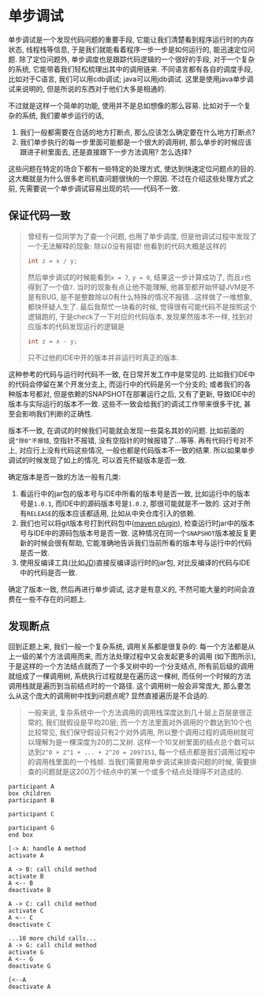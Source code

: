 # 单步调试

单步调试是一个发现代码问题的重要手段, 它能让我们清楚看到程序运行时的内存状态, 线程栈等信息, 于是我们就能看着程序一步一步是如何运行的, 能迅速定位问题. 除了定位问题外, 单步调度也是跟踪代码逻辑的一个很好的手段, 对于一个复杂的系统, 它能带着我们轻松梳理出其中的调用链来. 不同语言都有各自的调度手段, 比如对于C语言, 我们可以用cdb调试; java可以用jdb调试. 这里是使用java单步调试来说明的, 但是所说的东西对于他们大多是相通的.

不过就是这样一个简单的功能, 使用并不是总如想像的那么容易. 比如对于一个复杂的系统, 我们要单步运行的话, 

1. 我们一般都需要在合适的地方打断点, 那么应该怎么确定要在什么地方打断点?
2. 我们单步执行的每一步里面可能都是一个很大的调用树, 那么单步的时候应该跟进子树里面去, 还是直接跟下一步方法调用? 怎么选择?

这些问题在特定的场合下都有一些特定的处理方式, 使达到快速定位问题点的目的. 这大概就是为什么很多老司机查问题很快的一个原因. 不过在介绍这些处理方式之前, 先需要说一个单步调试容易出现的坑——代码不一致.

## 保证代码一致

> 曾经有一位同学为了查一个问题, 也用了单步调度, 但是他调试过程中发现了一个无法解释的现象: 除以0没有报错! 他看到的代码大概是这样的
>
> ```java
> int z = x / y;
> ```
>
> 然后单步调试的时候能看到`x = 7`, `y = 0`, 结果这一步计算成功了, 而且`z`也得到了一个值`7`. 当时的现象有点让他不能理解, 他甚至都开始怀疑JVM是不是有BUG, 是不是整数除以0有什么特殊的情况不报错...这样做了一堆想象, 都快怀疑人生了. 最后我帮忙一块看的时候, 觉得很有可能代码不是按照这个逻辑跑的, 于是check了一下对应的代码版本, 发现果然版本不一样, 找到对应版本的代码发现运行的逻辑是
>
> ```java
> int z = x - y;
> ```
>
> 只不过他的IDE中开的版本并非运行时真正的版本. 

这种参考的代码与运行时代码不一致, 在日常开发工作中是常见的. 比如我们IDE中的代码会停留在某个开发分支上, 而运行中的代码是另一个分支的; 或者我们的各种版本号都对, 但是依赖的SNAPSHOT在部署运行之后, 又有了更新, 导致IDE中的版本与实际运行的版本不一致. 这些不一致会给我们的调试工作带来很多干扰, 甚至会影响我们判断的正确性. 

版本不一致, 在调试的时候我们可能就会发现一些莫名其妙的问题. 比如前面的说`"除0"不报错`, 空指针不报错, 没有空指针的时候报错了...等等. 再有代码行号对不上, 对应行上没有代码这些情况, 一般也都是代码版本不一致的结果. 所以如果单步调试的时候发现了如上的情况, 可以首先怀疑版本是否一致. 

确定版本是否一致的方法一般有几类: 

1. 看运行中的jar包的版本号与IDE中所看的版本号是否一致, 比如运行中的版本号是`1.0.1`, 而IDE中的源码版本号是`1.0.2`, 那很可能就是不一致的. 这对于所有`RELEASE`的版本应该都适用, 比如从中央仓库引入的依赖.
2. 我们也可以将git版本号打到代码包中([maven plugin](https://github.com/git-commit-id/maven-git-commit-id-plugin)), 检查运行时jar中的版本号与IDE中的源码包版本号是否一致. 这种情况在同一个`SNAPSHOT`版本被反复更新的时候会很有帮助, 它能准确地告诉我们当前所看的版本号与运行中的代码是否一致. 
3. 使用反编译工具(比如[JD](http://java-decompiler.github.io))直接反编译运行时的jar包, 对比反编译的代码与IDE中的代码是否一致. 

确定了版本一致, 然后再进行单步调试, 这才是有意义的, 不然可能大量的时间会浪费在一些不存在的问题上.

## 发现断点

回到正题上来, 我们一般一个复杂系统, 调用关系都是很复杂的: 每一个方法都是从上一级的某个方法调用而来, 而方法处理过程中又会发起更多的调用 (如下图所示), 于是这样的一个方法结点就而了一个多叉树中的一个分支结点, 所有前后级的调用就组成了一棵调用树, 系统执行过程就是在遍历这一棵树, 而任何一个时候的方法调用栈就是遍历到当前结点时的一个路径. 这个调用树一般会非常庞大, 那么要怎么从这个庞大的调用树中找到问题点呢? 显然直接遍历是不合适的. 

> 一般来说, 复杂系统中一个方法调用的调用栈深度达到几十层上百层是很正常的, 我们就假设是平均20层; 而一个方法里面对外调用的个数达到10个也比较常见, 我们保守假设只有2个对外调用, 所以整个调用过程的调用树就可以理解为是一棵深度为20的二叉树. 这样一个10叉树里面的结点总个数可以达到`2^0 + 2^1 + ... + 2^20 = 2097151`, 每一个结点都是我们调用过程中的调用栈里面的一个栈帧. 当我们需要用单步调试来排查问题的时候, 需要排查的问题就是这200万个结点中的某一个或多个结点处理得不对造成的. 

```plantuml
participant A
box children
participant B

participant C

participant G
end box

[-> A: handle A method
activate A

A -> B: call child method
activate B
A <-- B
deactivate B

A -> C: call child method
activate C
A <-- C
deactivate C

...10 more child calls...
A -> G: call child method
activate G
A <-- G
deactivate G

[<--A
deactivate A
```

